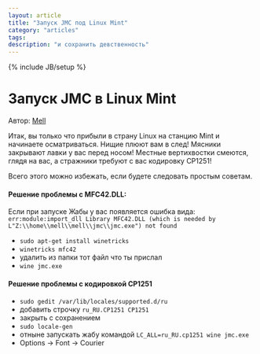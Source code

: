 ```yaml
---
layout: article
title: "Запуск JMC под Linux Mint"
category: "articles"
tags:
description: "и сохранить девственность"
---
```

{% include JB/setup %}

# Запуск JMC в Linux Mint

Автор: [Mell](https://github.com/mell-inc)

Итак, вы только что прибыли в страну Linux на станцию Mint и начинаете осматриваться.
Нищие плюют вам в след! Мясники закрывают лавки у вас перед носом!
Местные вертихвостки смеются, глядя на вас, а стражники требуют с вас кодировку CP1251!

Всего этого можно избежать, если будете следовать простым советам.

#### Решение проблемы с MFC42.DLL:
Если при запуске Жабы у вас появляется ошибка вида:
`err:module:import_dll Library MFC42.DLL (which is needed by L"Z:\\home\\mell\\mell\\jmc\\jmc.exe") not found`
- `sudo apt-get install winetricks`
- `winetricks mfc42`
- удалить из папки тот файл что ты прислал
- `wine jmc.exe`

#### Решение проблемы с кодировкой CP1251
- `sudo gedit /var/lib/locales/supported.d/ru`
- добавить строчку `ru_RU.CP1251 CP1251`
- закрыть с сохранением
- `sudo locale-gen`
- отныне запускать жабу командой `LC_ALL=ru_RU.cp1251 wine jmc.exe`
- Options → Font → Courier
